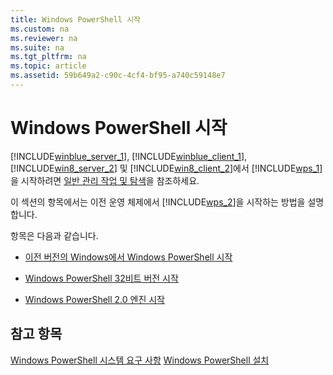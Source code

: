 ```yaml
---
title: Windows PowerShell 시작
ms.custom: na
ms.reviewer: na
ms.suite: na
ms.tgt_pltfrm: na
ms.topic: article
ms.assetid: 59b649a2-c90c-4cf4-bf95-a740c59148e7
---
```

# Windows PowerShell 시작
[!INCLUDE[winblue_server_1](../Token/winblue_server_1_md.md)], [!INCLUDE[winblue_client_1](../Token/winblue_client_1_md.md)], [!INCLUDE[win8_server_2](../Token/win8_server_2_md.md)] 및 [!INCLUDE[win8_client_2](../Token/win8_client_2_md.md)]에서 [!INCLUDE[wps_1](../Token/wps_1_md.md)]을 시작하려면 [일반 관리 작업 및 탐색](http://technet.microsoft.com/library/hh831491.aspx)을 참조하세요.

이 섹션의 항목에서는 이전 운영 체제에서 [!INCLUDE[wps_2](../Token/wps_2_md.md)]을 시작하는 방법을 설명합니다.

항목은 다음과 같습니다.

-   [이전 버전의 Windows에서 Windows PowerShell 시작](../Topic/Starting-Windows-PowerShell-on-Earlier-Versions-of-Windows.md)

-   [Windows PowerShell 32비트 버전 시작](../Topic/Starting-the-32-Bit-Version-of-Windows-PowerShell.md)

-   [Windows PowerShell 2.0 엔진 시작](../Topic/Starting-the-Windows-PowerShell-2.0-Engine.md)

## 참고 항목
[Windows PowerShell 시스템 요구 사항](../Topic/Windows-PowerShell-System-Requirements.md)
[Windows PowerShell 설치](../Topic/Installing-Windows-PowerShell.md)



<!--HONumber=Apr16_HO1-->


